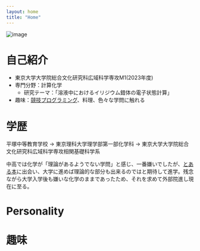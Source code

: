 ```yaml
---
layout: home
title: "Home"
---
```


![image]()

# 自己紹介
- 東京大学大学院総合文化研究科広域科学専攻M1(2023年度)
- 専門分野：計算化学
  - 研究テーマ：「溶液中におけるイリジウム錯体の電子状態計算」
- 趣味：[競技プログラミング](https://atcoder.jp/users/oginoshikibu)、料理、色々な学問に触れる

# 学歴

平塚中等教育学校 → 東京理科大学理学部第一部化学科 → 東京大学大学院総合文化研究科広域科学専攻相関基礎科学系

中高では化学が「理論があるようでない学問」と感じ、一番嫌いでしたが、[とある本](https://www.sanseido-publ.co.jp/np/detail/26093/)に出会い、大学に進めば理論的な部分も出来るのではと期待して進学。残念ながら大学入学後も嫌いな化学のままであったため、それを求めて外部院進し現在に至る。




# Personality 


# 趣味


